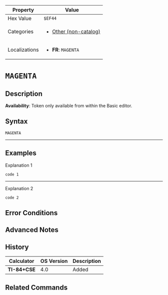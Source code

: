 | Property      | Value |
|---------------|-------|
| Hex Value     | `$EF44`|
| Categories    | <ul><li>[Other (non-catalog)](<../categories/Other (non-catalog).md>)</li></ul> |
| Localizations | <ul><li><b>FR</b>: `MAGENTA`</li></ul> |

# `MAGENTA`

## Description



<b>Availability</b>: Token only available from within the Basic editor.

## Syntax
`MAGENTA`

<hr>

## Examples

Explanation 1
```ti-basic
code 1
```
---
Explanation 2
```ti-basic
code 2
```

## Error Conditions


## Advanced Notes


## History
| Calculator | OS Version | Description |
|------------|------------|-------------|
| <b>TI-84+CSE</b> | 4.0 | Added

## Related Commands

    